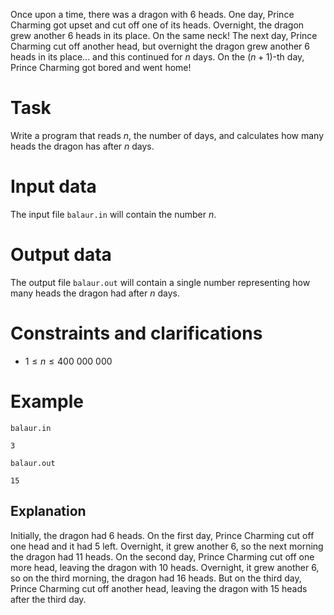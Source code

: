 Once upon a time, there was a dragon with $6$ heads. One day, Prince Charming got upset and cut off one of its heads. Overnight, the dragon grew another $6$ heads in its place. On the same neck! The next day, Prince Charming cut off another head, but overnight the dragon grew another $6$ heads in its place... and this continued for $n$ days. On the ($n+1$)-th day, Prince Charming got bored and went home!

# Task

Write a program that reads $n$, the number of days, and calculates how many heads the dragon has after $n$ days.

# Input data

The input file `balaur.in` will contain the number $n$.

# Output data

The output file `balaur.out` will contain a single number representing how many heads the dragon had after $n$ days.

# Constraints and clarifications

* $1 \leq n \leq 400\ 000\ 000$

# Example

`balaur.in`
```
3
```

`balaur.out`
```
15
```

## Explanation

Initially, the dragon had $6$ heads. On the first day, Prince Charming cut off one head and it had $5$ left. Overnight, it grew another $6$, so the next morning the dragon had $11$ heads. On the second day, Prince Charming cut off one more head, leaving the dragon with $10$ heads. Overnight, it grew another $6$, so on the third morning, the dragon had $16$ heads. But on the third day, Prince Charming cut off another head, leaving the dragon with $15$ heads after the third day.